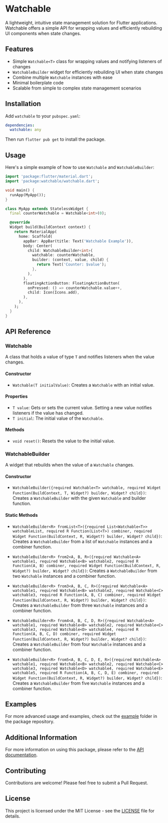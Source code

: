 # Watchable

A lightweight, intuitive state management solution for Flutter applications. Watchable offers a simple API for wrapping values and efficiently rebuilding UI components when state changes.

## Features

- Simple `Watchable<T>` class for wrapping values and notifying listeners of changes
- `WatchableBuilder` widget for efficiently rebuilding UI when state changes
- Combine multiple `Watchable` instances with ease
- Minimal boilerplate code
- Scalable from simple to complex state management scenarios

## Installation

Add `watchable` to your `pubspec.yaml`:

```yaml
dependencies:
  watchable: any
```

Then run `flutter pub get` to install the package.

## Usage

Here's a simple example of how to use `Watchable` and `WatchableBuilder`:

```dart
import 'package:flutter/material.dart';
import 'package:watchable/watchable.dart';

void main() {
  runApp(MyApp());
}

class MyApp extends StatelessWidget {
  final counterWatchable = Watchable<int>(0);

  @override
  Widget build(BuildContext context) {
    return MaterialApp(
      home: Scaffold(
        appBar: AppBar(title: Text('Watchable Example')),
        body: Center(
          child: WatchableBuilder<int>(
            watchable: counterWatchable,
            builder: (context, value, child) {
              return Text('Counter: $value');
            },
          ),
        ),
        floatingActionButton: FloatingActionButton(
          onPressed: () => counterWatchable.value++,
          child: Icon(Icons.add),
        ),
      ),
    );
  }
}
```

## API Reference

### Watchable<T>

A class that holds a value of type `T` and notifies listeners when the value changes.

#### Constructor

- `Watchable(T initialValue)`: Creates a `Watchable` with an initial value.

#### Properties

- `T value`: Gets or sets the current value. Setting a new value notifies listeners if the value has changed.
- `T initial`: The initial value of the `Watchable`.

#### Methods

- `void reset()`: Resets the value to the initial value.

### WatchableBuilder<T>

A widget that rebuilds when the value of a `Watchable` changes.

#### Constructor

- `WatchableBuilder({required Watchable<T> watchable, required Widget Function(BuildContext, T, Widget?) builder, Widget? child})`: Creates a `WatchableBuilder` with the given `Watchable` and builder function.

#### Static Methods

- `WatchableBuilder<R> fromList<T>({required List<Watchable<T>> watchableList, required R Function(List<T>) combiner, required Widget Function(BuildContext, R, Widget?) builder, Widget? child})`: Creates a `WatchableBuilder` from a list of `Watchable` instances and a combiner function.

- `WatchableBuilder<R> from2<A, B, R>({required Watchable<A> watchable1, required Watchable<B> watchable2, required R Function(A, B) combiner, required Widget Function(BuildContext, R, Widget?) builder, Widget? child})`: Creates a `WatchableBuilder` from two `Watchable` instances and a combiner function.

- `WatchableBuilder<R> from3<A, B, C, R>({required Watchable<A> watchable1, required Watchable<B> watchable2, required Watchable<C> watchable3, required R Function(A, B, C) combiner, required Widget Function(BuildContext, R, Widget?) builder, Widget? child})`: Creates a `WatchableBuilder` from three `Watchable` instances and a combiner function.

- `WatchableBuilder<R> from4<A, B, C, D, R>({required Watchable<A> watchable1, required Watchable<B> watchable2, required Watchable<C> watchable3, required Watchable<D> watchable4, required R Function(A, B, C, D) combiner, required Widget Function(BuildContext, R, Widget?) builder, Widget? child})`: Creates a `WatchableBuilder` from four `Watchable` instances and a combiner function.

- `WatchableBuilder<R> from5<A, B, C, D, E, R>({required Watchable<A> watchable1, required Watchable<B> watchable2, required Watchable<C> watchable3, required Watchable<D> watchable4, required Watchable<E> watchable5, required R Function(A, B, C, D, E) combiner, required Widget Function(BuildContext, R, Widget?) builder, Widget? child})`: Creates a `WatchableBuilder` from five `Watchable` instances and a combiner function.

## Examples

For more advanced usage and examples, check out the [example](example) folder in the package repository.

## Additional Information

For more information on using this package, please refer to the [API documentation](https://pub.dev/documentation/watchable/latest/).

## Contributing

Contributions are welcome! Please feel free to submit a Pull Request.

## License

This project is licensed under the MIT License - see the [LICENSE](LICENSE) file for details.